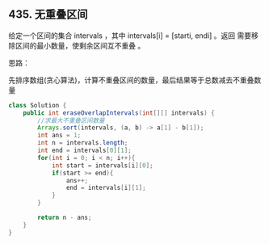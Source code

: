 ## 435. 无重叠区间
给定一个区间的集合 intervals ，其中 intervals[i] = [starti, endi] 。返回 需要移除区间的最小数量，使剩余区间互不重叠 。

思路：

先排序数组(贪心算法)，计算不重叠区间的数量，最后结果等于总数减去不重叠数量

```java
class Solution {
    public int eraseOverlapIntervals(int[][] intervals) {
        //求最大不重叠区间数量
        Arrays.sort(intervals, (a, b) -> a[1] - b[1]);
        int ans = 1;
        int n = intervals.length;
        int end = intervals[0][1];
        for(int i = 0; i < n; i++){
            int start = intervals[i][0];
            if(start >= end){
                ans++;
                end = intervals[i][1];
            }
        }

        return n - ans;
    }
}
```
